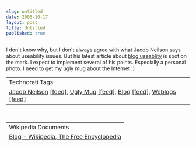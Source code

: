 ```yaml
---
slug: untitled
date: 2005-10-17
layout: post
title: Untitled
published: true
---
```

I don't know why, but I don't always agree with what Jacob Neilson says about useability issues.  But his latest article about <a href="http://www.useit.com/alertbox/weblogs.html" title="Blog Useability">blog useablity</a> is spot on the mark.  I expect to implement several of his points.  Especially a personal photo.  I need to get my ugly mug about the Internet :)<p /><table class="TechnoratiHead TagHeader">
<tr><td>Technorati Tags</td></tr>
<tr class="Technorati"><td>
<a href="http://www.technorati.com/tag/Jacob%20Neilson" class="Tag" rel="tag">Jacob Neilson</a> <a href="http://feeds.technorati.com/feed/posts/tag/Jacob%20Neilson" class="Tag">[feed]</a>, <a href="http://www.technorati.com/tag/Ugly%20Mug" class="Tag" rel="tag">Ugly Mug</a> <a href="http://feeds.technorati.com/feed/posts/tag/Ugly%20Mug" class="Tag">[feed]</a>, <a href="http://www.technorati.com/tag/Blog" class="Tag" rel="tag">Blog</a> <a href="http://feeds.technorati.com/feed/posts/tag/Blog" class="Tag">[feed]</a>, <a href="http://www.technorati.com/tag/Weblogs" class="Tag" rel="tag">Weblogs</a> <a href="http://feeds.technorati.com/feed/posts/tag/Weblogs" class="Tag">[feed]</a>
</td></tr>
</table><br /><table class="TechnoratiHead TagHeader">
<tr><td>Wikipedia Documents</td></tr>
<tr class="Technorati"><td><a href="http://en.wikipedia.org/wiki/Weblogs">Blog - Wikipedia, The Free Encyclopedia</a></td></tr>
</table><div class="blogger-post-footer"><img class="posterous_download_image" src="https://blogger.googleusercontent.com/tracker/8109338-112958181508615143?l=www.kinlan.co.uk%2Findex.html" height="1" alt="" width="1" /></div>

